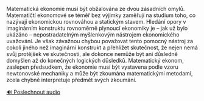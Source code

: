
Matematická ekonomie musí být obžalována ze dvou zásadních omylů. Matematičtí ekonomové se téměř bez výjimky zaměřují na studium toho, co nazývají ekonomickou rovnováhou a statickým stavem. Hledání opory v imaginárním konstruktu rovnoměrně plynoucí ekonomiky je – jak už bylo ukázáno – nepostradatelným myšlenkovým nástrojem ekonomického uvažování. Je však závažnou chybou považovat tento pomocný nástroj za cokoli jiného než imaginární konstrukt a přehlížet skutečnost, že nejen nemá svůj protějšek ve skutečnosti, ale dokonce nemůže být ani důsledně domyšlen až do konečných logických důsledků. Matematický ekonom, zaslepen předsudkem, že ekonomie musí být vystavena podle vzoru newtonovské mechaniky a může být zkoumána matematickými metodami, zcela chybně interpretuje předmět svých zkoumání.

[🔊 Poslechnout audio](/data/7-paragraphs/audio/chapter_140/para_009-Matematick-ekonomie-mus-bt-obalovna-ze-dvou-z.mp3)
